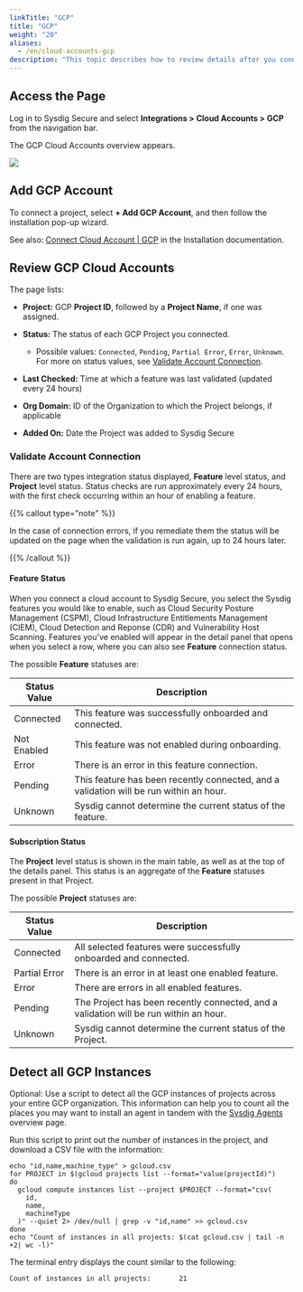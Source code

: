 ```yaml
---
linkTitle: "GCP"
title: "GCP"
weight: "20"
aliases:
  - /en/cloud-accounts-gcp
description: "This topic describes how to review details after you connect a Google Cloud Platform (GCP) projects to Sysdig Secure. You can add additional projects with the install wizard and validate the status of onboarded features."
---
```


## Access the Page

Log in to Sysdig Secure and select **Integrations > Cloud Accounts > GCP**  from the navigation bar. 

The GCP Cloud Accounts overview appears. 

![](/image/cloud_gcp3.png)

## Add GCP Account 

To connect a project, select **+ Add GCP Account**, and then follow the installation pop-up wizard.  

See also: [Connect Cloud Account | GCP](/en/gcp-secure) in the Installation documentation. 

## Review GCP Cloud Accounts 

The page lists:

- **Project:**  GCP **Project ID**, followed by a **Project Name**, if one was assigned.

- **Status:** The status of each GCP Project you connected. 

  - Possible values: `Connected`, `Pending`, `Partial Error`, `Error`, `Unknown`. For more on status values, see [Validate Account Connection](#validate-account-connection).

- **Last Checked:**  Time at which a feature was last validated (updated every 24 hours)

- **Org Domain:**  ID of the Organization to which the Project belongs, if applicable

- **Added On:** Date the Project was added to Sysdig Secure

### Validate Account Connection

There are two types integration status displayed, **Feature** level status, and **Project** level status. Status checks
are run approximately every 24 hours, with the first check occurring within an hour of enabling a feature.

{{% callout type="note" %}}

In the case of connection errors, if you remediate them the status will be updated on the page when the validation is run again, up to 24 hours later.

{{% /callout %}}

#### Feature Status

When you connect a cloud account to Sysdig Secure, you select the Sysdig features you would like to enable, such as Cloud Security Posture Management (CSPM), Cloud Infrastructure Entitlements Management (CIEM), Cloud Detection and Reponse (CDR) and Vulnerability Host Scanning. Features you've enabled will appear in the detail panel that opens when you select a row, where you can also see **Feature** connection status.

The possible **Feature** statuses are:

| Status Value   | Description                                                                            |
|----------------|----------------------------------------------------------------------------------------|
| Connected      | This feature was successfully onboarded and connected.                                 |
| Not Enabled    | This feature was not enabled during onboarding.                                        |
| Error          | There is an error in this feature connection.                                          |
| Pending        | This feature has been recently connected, and a validation will be run within an hour. |
| Unknown        | Sysdig cannot determine the current status of the feature.                             |

#### Subscription Status

The **Project** level status is shown in the main table, as well as at the top of the details panel. This status is an aggregate of the **Feature** statuses present in that Project.

The possible **Project** statuses are:

| Status Value  | Description      |
|---------------|---------|
| Connected     | All selected features were successfully onboarded and connected.                      |
| Partial Error | There is an error in at least one enabled feature.                                    |
| Error         | There are errors in all enabled features.                                             |
| Pending       | The Project has been recently connected, and a validation will be run within an hour. |
| Unknown       | Sysdig cannot determine the current status of the Project.                            |


## Detect all GCP Instances

Optional: Use a script to detect all the GCP instances of projects across your entire GCP organization. This information can help you to count all the places you may want to install an agent in tandem with the [Sysdig Agents](/en/sysdig-agents/) overview page.

Run this script to print out the number of instances in the project, and download a CSV file with the information:

```
echo "id,name,machine_type" > gcloud.csv
for PROJECT in $(gcloud projects list --format="value(projectId)")
do
  gcloud compute instances list --project $PROJECT --format="csv(
    id,
    name,
    machineType
  )" --quiet 2> /dev/null | grep -v "id,name" >> gcloud.csv
done
echo "Count of instances in all projects: $(cat gcloud.csv | tail -n +2| wc -l)"
```

The terminal entry displays the count similar to the following:

```
Count of instances in all projects:       21
```